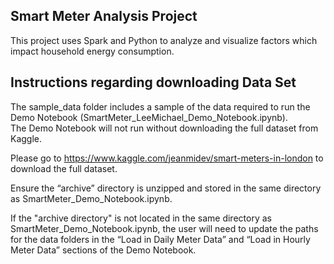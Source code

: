 ## Smart Meter Analysis Project

This project uses Spark and Python to analyze and visualize factors which impact household energy consumption. 

## Instructions regarding downloading Data Set

The sample_data folder includes a sample of the data required to run the Demo Notebook (SmartMeter_LeeMichael_Demo_Notebook.ipynb).  
The Demo Notebook will not run without downloading the full dataset from Kaggle.
  
Please go to https://www.kaggle.com/jeanmidev/smart-meters-in-london to download the full dataset.

Ensure the “archive” directory is unzipped and stored in the same directory as SmartMeter_Demo_Notebook.ipynb.  

If the "archive directory" is not located in the same directory as SmartMeter_Demo_Notebook.ipynb, 
the user will need to update the paths for the data folders in the “Load in Daily Meter Data” and “Load in Hourly Meter Data” sections of the Demo Notebook.
